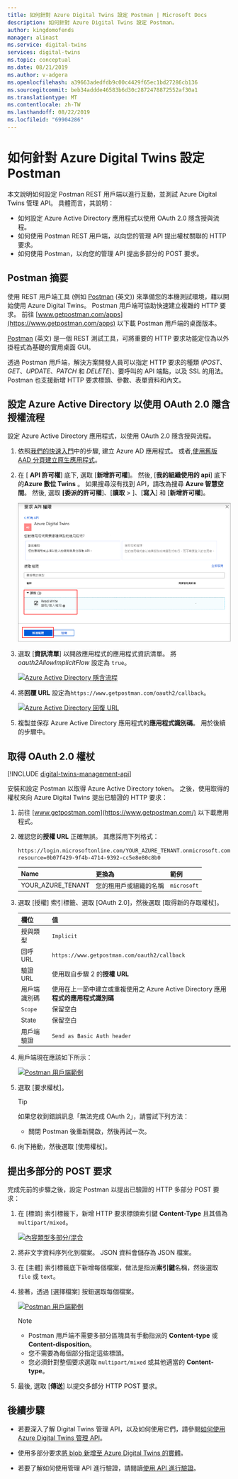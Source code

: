 ```yaml
---
title: 如何針對 Azure Digital Twins 設定 Postman | Microsoft Docs
description: 如何針對 Azure Digital Twins 設定 Postman。
author: kingdomofends
manager: alinast
ms.service: digital-twins
services: digital-twins
ms.topic: conceptual
ms.date: 08/21/2019
ms.author: v-adgera
ms.openlocfilehash: a39663adedfdb9c00c4429f65ec1bd27286cb136
ms.sourcegitcommit: beb34addde46583b6d30c2872478872552af30a1
ms.translationtype: MT
ms.contentlocale: zh-TW
ms.lasthandoff: 08/22/2019
ms.locfileid: "69904286"
---
```

# <a name="how-to-configure-postman-for-azure-digital-twins"></a>如何針對 Azure Digital Twins 設定 Postman

本文說明如何設定 Postman REST 用戶端以進行互動，並測試 Azure Digital Twins 管理 API。 具體而言，其說明：

* 如何設定 Azure Active Directory 應用程式以使用 OAuth 2.0 隱含授與流程。
* 如何使用 Postman REST 用戶端，以向您的管理 API 提出權杖關聯的 HTTP 要求。
* 如何使用 Postman，以向您的管理 API 提出多部分的 POST 要求。

## <a name="postman-summary"></a>Postman 摘要

使用 REST 用戶端工具 (例如 [Postman](https://www.getpostman.com/) \(英文\)) 來準備您的本機測試環境，藉以開始使用 Azure Digital Twins。 Postman 用戶端可協助快速建立複雜的 HTTP 要求。 前往 [www.getpostman.com/apps](https://www.getpostman.com/apps) 以下載 Postman 用戶端的桌面版本。

[Postman](https://www.getpostman.com/) \(英文\) 是一個 REST 測試工具，可將重要的 HTTP 要求功能定位為以外掛程式為基礎的實用桌面 GUI。

透過 Postman 用戶端，解決方案開發人員可以指定 HTTP 要求的種類 (*POST*、*GET*、*UPDATE*、*PATCH* 和 *DELETE*)、要呼叫的 API 端點，以及 SSL 的用法。 Postman 也支援新增 HTTP 要求標頭、參數、表單資料和內文。

## <a name="configure-azure-active-directory-to-use-the-oauth-20-implicit-grant-flow"></a>設定 Azure Active Directory 以使用 OAuth 2.0 隱含授權流程

設定 Azure Active Directory 應用程式，以使用 OAuth 2.0 隱含授與流程。

1. 依照[我們的快速入門](./quickstart-view-occupancy-dotnet.md)中的步驟, 建立 Azure AD 應用程式。 或者,[使用舊版 AAD 分頁建立原生應用程式](./how-to-use-legacy-aad.md)。

1. 在 [ **API 許可權**] 底下, 選取 [**新增許可權**]。 然後, [**我的組織使用的 api**] 底下的**Azure 數位 Twins** 。 如果搜尋沒有找到 API，請改為搜尋 **Azure 智慧空間**。 然後, 選取 **[委派的許可權**]、[**讀取** > ]、[**寫入**] 和 [**新增許可權**]。

    [![Azure Active Directory 應用程式註冊新增 api](../../includes/media/digital-twins-permissions/aad-app-req-permissions.png)](../../includes/media/digital-twins-permissions/aad-app-req-permissions.png#lightbox)

1. 選取 [**資訊清單**] 以開啟應用程式的應用程式資訊清單。 將 *oauth2AllowImplicitFlow* 設定為 `true`。

    [![Azure Active Directory 隱含流程](media/how-to-configure-postman/implicit-flow.png)](media/how-to-configure-postman/implicit-flow.png#lightbox)

1. 將**回覆 URL** 設定為`https://www.getpostman.com/oauth2/callback`。

    [![Azure Active Directory 回復 URL](media/how-to-configure-postman/reply-url.png)](media/how-to-configure-postman/reply-url.png#lightbox)

1. 複製並保存 Azure Active Directory 應用程式的**應用程式識別碼**。 用於後續的步驟中。

## <a name="obtain-an-oauth-20-token"></a>取得 OAuth 2.0 權杖

[!INCLUDE [digital-twins-management-api](../../includes/digital-twins-management-api.md)]

安裝和設定 Postman 以取得 Azure Active Directory token。 之後，使用取得的權杖來向 Azure Digital Twins 提出已驗證的 HTTP 要求：

1. 前往 [www.getpostman.com](https://www.getpostman.com/) 以下載應用程式。
1. 確認您的**授權 URL** 正確無誤。 其應採用下列格式：

    ```plaintext
    https://login.microsoftonline.com/YOUR_AZURE_TENANT.onmicrosoft.com/oauth2/authorize?resource=0b07f429-9f4b-4714-9392-cc5e8e80c8b0
    ```

    | Name  | 更換為 | 範例 |
    |---------|---------|---------|
    | YOUR_AZURE_TENANT | 您的租用戶或組織的名稱 | `microsoft` |

1. 選取 [授權] 索引標籤、選取 [OAuth 2.0]，然後選取 [取得新的存取權杖]。

    | 欄位  | 值 |
    |---------|---------|
    | 授與類型 | `Implicit` |
    | 回呼 URL | `https://www.getpostman.com/oauth2/callback` |
    | 驗證 URL | 使用取自步驟 2 的**授權 URL** |
    | 用戶端識別碼 | 使用在上一節中建立或重複使用之 Azure Active Directory 應用**程式的應用程式識別碼** |
    | `Scope` | 保留空白 |
    | State | 保留空白 |
    | 用戶端驗證 | `Send as Basic Auth header` |

1. 用戶端現在應該如下所示：

    [![Postman 用戶端範例](media/how-to-configure-postman/postman-oauth-token.png)](media/how-to-configure-postman/postman-oauth-token.png#lightbox)

1. 選取 [要求權杖]。

    >[!TIP]
    >如果您收到錯誤訊息「無法完成 OAuth 2」，請嘗試下列方法：
    > * 關閉 Postman 後重新開啟，然後再試一次。
  
1. 向下捲動，然後選取 [使用權杖]。

<div id="multi"></div>

## <a name="make-a-multipart-post-request"></a>提出多部分的 POST 要求

完成先前的步驟之後，設定 Postman 以提出已驗證的 HTTP 多部分 POST 要求：

1. 在 [標頭] 索引標籤下，新增 HTTP 要求標頭索引鍵 **Content-Type** 且其值為 `multipart/mixed`。

   [![內容類型多部分/混合](media/how-to-configure-postman/content-type.png)](media/how-to-configure-postman/content-type.png#lightbox)

1. 將非文字資料序列化到檔案。 JSON 資料會儲存為 JSON 檔案。
1. 在 [主體] 索引標籤底下新增每個檔案，做法是指派**索引鍵**名稱，然後選取 `file` 或 `text`。
1. 接著，透過 [選擇檔案] 按鈕選取每個檔案。

   [![Postman 用戶端範例](media/how-to-configure-postman/form-body.png)](media/how-to-configure-postman/form-body.png#lightbox)

   >[!NOTE]
   > * Postman 用戶端不需要多部分區塊具有手動指派的 **Content-type** 或 **Content-disposition**。
   > * 您不需要為每個部分指定這些標頭。
   > * 您必須針對整個要求選取 `multipart/mixed` 或其他適當的 **Content-type**。

1. 最後, 選取 [**傳送**] 以提交多部分 HTTP POST 要求。

## <a name="next-steps"></a>後續步驟

- 若要深入了解 Digital Twins 管理 API，以及如何使用它們，請參閱[如何使用 Azure Digital Twins 管理 API](how-to-navigate-apis.md)。

- 使用多部分要求[將 blob 新增至 Azure Digital Twins 的實體](./how-to-add-blobs.md)。

- 若要了解如何使用管理 API 進行驗證，請閱讀[使用 API 進行驗證](./security-authenticating-apis.md)。

